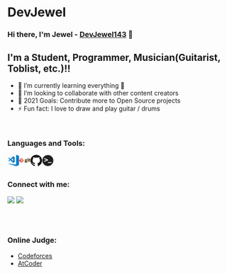 # DevJewel

### Hi there, I'm Jewel -  [DevJewel143](https://github.com/DevJewel143) 👋



## I'm a Student, Programmer, Musician(Guitarist, Toblist, etc.)!!


- 🌱 I’m currently learning everything 🤣
- 👯 I’m looking to collaborate with other content creators
- 🥅 2021 Goals: Contribute more to Open Source projects
- ⚡ Fun fact: I love to draw and play guitar / drums





<br />

### Languages and Tools:

[<img align="left" alt="Visual Studio Code" width="26px" src="https://raw.githubusercontent.com/github/explore/80688e429a7d4ef2fca1e82350fe8e3517d3494d/topics/visual-studio-code/visual-studio-code.png" />](https://github.com/DevJewel143)
[<img align="left" alt="Git" width="26px" src="https://raw.githubusercontent.com/github/explore/80688e429a7d4ef2fca1e82350fe8e3517d3494d/topics/git/git.png" />](https://github.com/DevJewel143)
[<img align="left" alt="GitHub" width="26px" src="https://raw.githubusercontent.com/github/explore/78df643247d429f6cc873026c0622819ad797942/topics/github/github.png" />](https://github.com/DevJewel143)
[<img align="left" alt="Terminal" width="26px" src="https://raw.githubusercontent.com/github/explore/80688e429a7d4ef2fca1e82350fe8e3517d3494d/topics/terminal/terminal.png" />](https://github.com/DevJewel143)

<br />
<br />

### Connect with me:

[<img src="https://img.icons8.com/cute-clipart/64/000000/facebook-new.png"/>](https://www.facebook.com/dev.jewel.5/)
[<img src="https://img.icons8.com/fluent/48/000000/youtube-play.png"/>](https://www.youtube.com/channel/UCfIRjgOdxc79-IYGdxbF7fA)

<br />
<br />

### Online Judge:

- [Codeforces](https://codeforces.com/profile/Call_me_DJ)
- [AtCoder](https://atcoder.jp/users/DevJewel)






